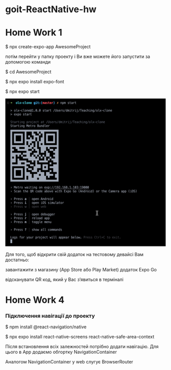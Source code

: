 # goit-ReactNative-hw

<h1>Home Work 1</h1>

<p>$ npx create-expo-app AwesomeProject</p>
<p>потім перейти у папку проекту і Ви вже можете його запустити за допомогою команди</p>

<p>$ cd AwesomeProject</p>
<p>$ npx expo install expo-font </p>
<p>$ npx expo start</p>

![Alt text](image.png)

<p>Для того, щоб відкрити свій додаток на тестовому девайсі Вам достатньо:</p>

<p>завантажити з магазину (App Store або Play Market) додаток Expo Go</p>
<p>відсканувати QR код, який у Вас з’явиться в терміналі</p>


<h1>Home Work 4</h1>

<h3>Підключення навігації до проекту</h3>
<p>$ npm install @react-navigation/native </p>
<p>$ npx expo install react-native-screens react-native-safe-area-context </p>

<p>Після встановлення всіх залежностей потрібно додати навігацію. Для цього в App додаємо обгортку NavigationContainer</p>
<p>Аналогом NavigationContainer у web слугує BrowserRouter</p>



